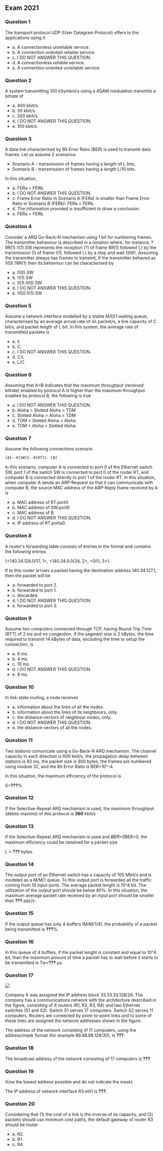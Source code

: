 ## Exam 2021

### Question 1

The transport protocol UDP (User Datagram Protocol) offers to the applications using it
- a. A connectionless unreliable service.
- b. A connection-oriented reliable service.
- c. I DO NOT ANSWER THIS QUESTION.
- d. A connectionless reliable service.
- e. A connection-oriented unreliable service.

### Question 2

A system transmitting 100 kSymbol/s using a 4QAM modulation transmits a bitrate of
- a. 400 kbit/s.
- b. 50 kbit/s
- c. 200 kbit/s.
- d. I DO NOT ANSWER THIS QUESTION.
- e. 100 kbit/s.

### Question 3

A data link characterised by Bit Error Ratio (BER) is used to transmit data frames. Let us assume 2 scenarios:

- Scenario A - transmission of frames having a length of L bits;
- Scenario B - transmission of frames having a length L/10 bits.

In this situation,
- a. FERa > FERb.
- b. I DO NOT ANSWER THIS QUESTION.
- c. Frame Error Ratio in Scenario A (FERa) is smaller than Frame Error Ratio in Scenario B (FERb): FERa < FERb.
- d. The information provided is insufficient to draw a conclusion.
- e. FERa = FERb.

### Question 4

Consider a ARQ Go-Back-N mechanism using 1 bit for numbering frames. The transmitter behaviour is described in a notation where, for instance, ?RR(1).!I(1).SW represents the reception (?) of frame RR(1) followed (.) by the transmission (!) of frame I(1), followed (.) by a stop and wait (SW). Assuming the transmitter always has frames to transmit, if the transmitter behaved as !I(0).?RR(1) then its behaviour can be characterised by
- a. !I(0).SW
- b. !I(1).SW
- c. !I(1).!I(0).SW
- d. I DO NOT ANSWER THIS QUESTION.
- e. !I(0).!I(1).SW

### Question 5

Assume a network interface modelled by a stable M/D/1 waiting queue, characterised by an average arrival rate of 𝜆λ packet/s, a line capacity of C bit/s, and packet length of L bit. In this system, the average rate of transmitted packets is

- a. λ
- b. C
- c. I DO NOT ANSWER THIS QUESTION.
- d. C/L
- e. L/C

### Question 6

Assuming that A>B indicates that the maximum throughput (received bitrate) enabled by protocol A is higher than the maximum throughput enabled by protocol B, the following is true
- a. I DO NOT ANSWER THIS QUESTION.
- b. Aloha > Slotted Aloha > TDM
- c. Slotted Aloha > Aloha > TDM
- d. TDM > Slotted Aloha > Aloha
- e. TDM > Aloha > Slotted Aloha

### Question 7

Assume the following connections scenario

```txt
[A]--0[SW]1--0[RT]1--[B]
```

In this scenario, computer A is connected to port 0 of the Ethernet switch SW, port 1 of the switch SW is connected to port 0 of the router RT, and computer B is connected directly to port 1 of the router RT. In this situation, when computer A sends an ARP-Request so that it can communicate with computer B, the source MAC address of the ARP-Reply frame received by A is

- a. MAC address of RT.port0
- b. MAC address of SW.port0
- c. MAC address of B.
- d. I DO NOT ANSWER THIS QUESTION.
- e. IP address of RT.porta0.

### Question 8

A router's forwarding table consists of entries in the format and contains the following entries

{<140.34.128.0/17, 1>, <140.34.0.0/24, 2>, <0/0, 3>}.

If to this router arrives a packet having the destination address 140.34.127.1, then the packet will be

- a. forwarded to port 2.
- b. forwarded to port 1.
- c. discarded.
- d. I DO NOT ANSWER THIS QUESTION.
- e. forwarded to port 3.

### Question 9

Assume two computers connected through TCP, having Round Trip Time (RTT) of 2 ms and no congestion. If the segment size is 2 kBytes, the time required to transmit 14 kBytes of data, excluding the time to setup the connection, is

- a. 6 ms.
- b. 4 ms.
- c. 10 ms.
- d. I DO NOT ANSWER THIS QUESTION.
- e. 8 ms.

### Question 10

In link-state routing, a node receives

- a. information about the links of all the nodes.
- b. information about the links of its neighbours, only.
- c. the distance-vectors of neighbour nodes, only.
- d. I DO NOT ANSWER THIS QUESTION.
- e. the distance-vectors of all the nodes.

### Question 11

Two stations comunicate using a Go-Back-N ARQ mechanism. The channel capacity in each direction is 600 kbit/s, the propagation delay between stations is 40 ms, the packet size is 300 bytes, the frames are numbered using module 32, and the Bit Error Ratio is BER=10^-4.

In this situation, the maximum efficiency of the protocol is

S=**???**%

### Question 12

If the Selective-Repeat ARQ mechanism is used, the maximum throughput (débito máximo) of this protocol is **360** kbit/s

### Question 13

If the Selective-Repeat ARQ mechanism is used and 𝐵𝐸𝑅=0BER=0, the maximum efficiency could be obtained for a packet size

L > **???** bytes.

### Question 14

The output port of an Ethernet switch has a capacity of 100 Mbit/s and is modeled as a M/M/1 queue. To this output port is forwarded all the traffic coming from 10 input ports. The average packet lenght is 10^4 bit. The utilization of the output port should be below 80%.
In this situation, the maximum average packet rate received by an input port should be smaller than **???** pac/s.

### Question 15

If the output queue has only 4 buffers (M/M/1/4), the probability of a packet being transmitted is **???**%.

### Question 16

In this queue of 4 buffers, if the packet lenght is constant and equal to 10^4 bit, then the maximum amount of time a packet has to wait before it starts to be transmitted is Tw=**???** μs.

### Question 17

![](20210120-RCOM-IP.jpeg)

Company A was assigned the IP address block 33.33.33.128/26. The company has a communications network with the architecture described in the figure, consisting of 4 routers (R1, R2, R3, R4) and two Ethernet switches (S1 and S2). Switch S1 serves 17 computers. Switch S2 serves 11 computers. Routers are connected by point-to-point links and to some of these links are assigned the network addresses shown in the figure.

The address of the network consisting of 11 computers, using the address/mask format (for example 88.88.88.128/30), is **???**.

### Question 18

The broadcast address of the network consisting of 17 computers is **???**

### Question 19

(Use the lowest address possible and do not indicate the mask)

The IP address of network interface R3.eth1 is **???**.

### Question 20

Considering that (1) the cost of a link is the inverse of its capacity, and (2) packets should use minimum cost paths, the default gateway of router R3 should be router

- a. R2.
- b. R1.
- c. R4.
